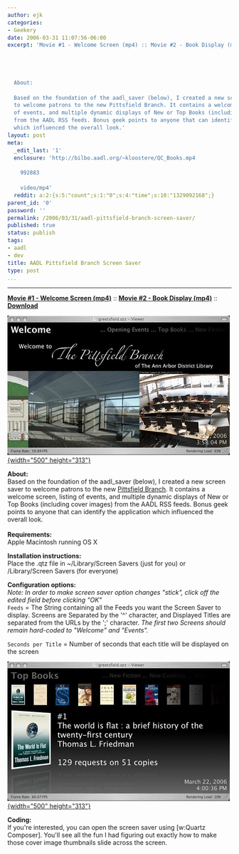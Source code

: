 ```yaml
---
author: ejk
categories:
- Geekery
date: 2006-03-31 11:07:56-06:00
excerpt: 'Movie #1 - Welcome Screen (mp4) :: Movie #2 - Book Display (mp4) :: Download




  About:

  Based on the foundation of the aadl_saver (below), I created a new screen saver
  to welcome patrons to the new Pittsfield Branch. It contains a welcome screen, listing
  of events, and multiple dynamic displays of New or Top Books (including cover images)
  from the AADL RSS feeds. Bonus geek points to anyone that can identify the application
  which influenced the overall look.'
layout: post
meta:
  _edit_last: '1'
  enclosure: 'http://bilbo.aadl.org/~kloostere/QC_Books.mp4

    992883

    video/mp4'
  reddit: a:2:{s:5:"count";s:1:"0";s:4:"time";s:10:"1329092168";}
parent_id: '0'
password: ''
permalink: /2006/03/31/aadl-pittsfield-branch-screen-saver/
published: true
status: publish
tags:
- aadl
- dev
title: AADL Pittsfield Branch Screen Saver
type: post
...
```

---

[**Movie \#1 - Welcome Screen (mp4)**](http://bilbo.aadl.org/~kloostere/QC_Welcome.mp4) :: [**Movie \#2 - Book Display (mp4)**](http://bilbo.aadl.org/~kloostere/QC_Books.mp4) :: [**Download**](http://bilbo.aadl.org/~kloostere/greetsfield.qtz)

[![greetsfield_welcome](/assets/2006/03/116482218_d279cde301.jpg){width="500" height="313"}](http://www.flickr.com/photos/ejk/116482218/ "Photo Sharing")

**About:**\
Based on the foundation of the aadl_saver (below), I created a new screen saver to welcome patrons to the new [Pittsfield Branch](http://www.aadl.org/aboutus/pittsfieldbranch). It contains a welcome screen, listing of events, and multiple dynamic displays of New or Top Books (including cover images) from the AADL RSS feeds. Bonus geek points to anyone that can identify the application which influenced the overall look.\
\
**Requirements:**\
Apple Macintosh running OS X

**Installation instructions:**\
Place the .qtz file in \~/Library/Screen Savers (just for you) or /Library/Screen Savers (for everyone)

**Configuration options:**\
*Note: In order to make screen saver option changes "stick", click off the edited field before clicking "OK"*\
`Feeds` = The String containing all the Feeds you want the Screen Saver to display. Screens are Separated by the '\^' character, and Displayed Titles are separated from the URLs by the ';' character. *The first two Screens should remain hard-coded to "Welcome" and "Events".*

`Seconds per Title` = Number of seconds that each title will be displayed on the screen

[![greetsfield_books](/assets/2006/03/116482219_29ceda51c9.jpg){width="500" height="313"}](http://www.flickr.com/photos/ejk/116482219/ "Photo Sharing")

**Coding:**\
If you're interested, you can open the screen saver using \[w:Quartz Composer\]. You'll see all the fun I had figuring out exactly how to make those cover image thumbnails slide across the screen.
